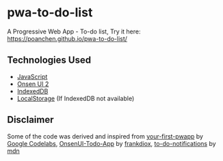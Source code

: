 # pwa-to-do-list
A Progressive Web App - To-do list, Try it here: https://poanchen.github.io/pwa-to-do-list/

## Technologies Used
- [JavaScript](https://www.javascript.com/)
- [Onsen UI 2](https://onsen.io/)
- [IndexedDB](https://www.w3.org/TR/IndexedDB/)
- [LocalStorage](https://www.w3.org/TR/webstorage/#the-localstorage-attribute) (If IndexedDB not available)

## Disclaimer
Some of the code was derived and inspired from [your-first-pwapp](https://github.com/googlecodelabs/your-first-pwapp) by [Google Codelabs](https://github.com/googlecodelabs), [OnsenUI-Todo-App](https://github.com/frankdiox/OnsenUI-Todo-App) by [frankdiox](https://github.com/frankdiox), [to-do-notifications](https://github.com/mdn/to-do-notifications/) by [mdn](https://github.com/mdn)